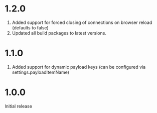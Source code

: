 # 1.2.0
1. Added support for forced closing of connections on browser reload (defaults to false)
2. Updated all build packages to latest versions.

# 1.1.0
1. Added support for dynamic payload keys (can be configured via settings.payloadItemName)

# 1.0.0
Initial release
